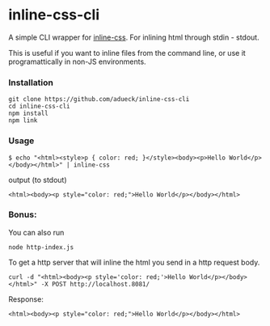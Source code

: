 # inline-css-cli

A simple CLI wrapper for [inline-css](https://www.npmjs.com/package/inline-css). For inlining html through stdin - stdout.

This is useful if you want to inline files from the command line, or use it programattically in non-JS environments.

### Installation

```
git clone https://github.com/adueck/inline-css-cli
cd inline-css-cli
npm install
npm link
```

### Usage

```
$ echo "<html><style>p { color: red; }</style><body><p>Hello World</p></body></html>" | inline-css
```

output (to stdout)

```
<html><body><p style="color: red;">Hello World</p></body></html>
```

### Bonus:

You can also run 

```
node http-index.js
```

To get a http server that will inline the html you send in a http request body.

```
curl -d "<html><body><p style='color: red;'>Hello World</p></body></html>" -X POST http://localhost.8081/
```

Response:
```
<html><body><p style="color: red;">Hello World</p></body></html>
```
